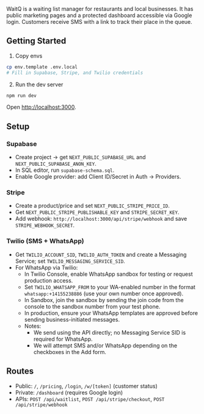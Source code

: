 WaitQ is a waiting list manager for restaurants and local businesses. It has public marketing pages and a protected dashboard accessible via Google login. Customers receive SMS with a link to track their place in the queue.

## Getting Started

1) Copy envs

```bash
cp env.template .env.local
# Fill in Supabase, Stripe, and Twilio credentials
```

2) Run the dev server

```bash
npm run dev
```

Open [http://localhost:3000](http://localhost:3000).

## Setup

### Supabase
- Create project → get `NEXT_PUBLIC_SUPABASE_URL` and `NEXT_PUBLIC_SUPABASE_ANON_KEY`.
- In SQL editor, run `supabase-schema.sql`.
- Enable Google provider: add Client ID/Secret in Auth → Providers.

### Stripe
- Create a product/price and set `NEXT_PUBLIC_STRIPE_PRICE_ID`.
- Get `NEXT_PUBLIC_STRIPE_PUBLISHABLE_KEY` and `STRIPE_SECRET_KEY`.
- Add webhook: `http://localhost:3000/api/stripe/webhook` and save `STRIPE_WEBHOOK_SECRET`.

### Twilio (SMS + WhatsApp)
- Get `TWILIO_ACCOUNT_SID`, `TWILIO_AUTH_TOKEN` and create a Messaging Service; set `TWILIO_MESSAGING_SERVICE_SID`.
- For WhatsApp via Twilio:
  - In Twilio Console, enable WhatsApp sandbox for testing or request production access.
  - Set `TWILIO_WHATSAPP_FROM` to your WA-enabled number in the format `whatsapp:+14155238886` (use your own number once approved).
  - In Sandbox, join the sandbox by sending the join code from the console to the sandbox number from your test phone.
  - In production, ensure your WhatsApp templates are approved before sending business-initiated messages.
  - Notes:
    - We send using the API directly; no Messaging Service SID is required for WhatsApp.
    - We will attempt SMS and/or WhatsApp depending on the checkboxes in the Add form.

## Routes
- Public: `/`, `/pricing`, `/login`, `/w/[token]` (customer status)
- Private: `/dashboard` (requires Google login)
- APIs: `POST /api/waitlist`, `POST /api/stripe/checkout`, `POST /api/stripe/webhook`
